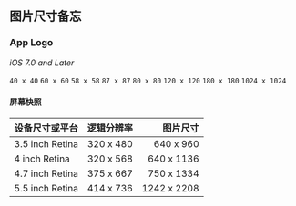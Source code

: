 ## 图片尺寸备忘

### App Logo

*iOS 7.0 and Later*

`40 x 40` `60 x 60` `58 x 58` `87 x 87` `80 x 80` `120 x 120` `180 x 180` `1024 x 1024`


#### 屏幕快照

| 设备尺寸或平台  | 逻辑分辨率 | 图片尺寸  |
| ------------- |:-------------:| -----:|
| 3.5 inch Retina  | 320 x 480 | 640 x 960 |
| 4 inch Retina  | 320 x 568   | 640 x 1136 |
| 4.7 inch Retina | 375 x 667  | 750 x 1334 |
| 5.5 inch Retina | 414 x 736  | 1242 x 2208|


